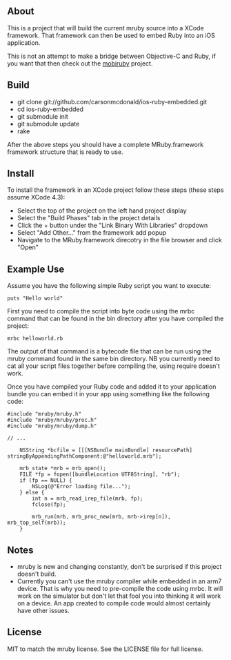 ## About

This is a project that will build the current mruby source into a XCode
framework. That framework can then be used to embed Ruby into an iOS
application.

This is not an attempt to make a bridge between Objective-C and Ruby, if you
want that then check out the [mobiruby](http://mobiruby.org/) project.

## Build

* git clone git://github.com/carsonmcdonald/ios-ruby-embedded.git
* cd ios-ruby-embedded
* git submodule init
* git submodule update
* rake

After the above steps you should have a complete MRuby.framework framework
structure that is ready to use.

## Install

To install the framework in an XCode project follow these steps (these steps
assume XCode 4.3):

* Select the top of the project on the left hand project display
* Select the "Build Phases" tab in the project details
* Click the + button under the "Link Binary With Libraries" dropdown
* Select "Add Other..." from the framework add popup
* Navigate to the MRuby.framework direcotry in the file browser and click
  "Open"

## Example Use

Assume you have the following simple Ruby script you want to execute:

```
puts "Hello world"
```

First you need to compile the script into byte code using the mrbc command
that can be found in the bin directory after you have compiled the project:

```
mrbc helloworld.rb
```

The output of that command is a bytecode file that can be run using the mruby
command found in the same bin directory. NB you currently need to cat all your
script files together before compiling the, using require doesn't work.

Once you have compiled your Ruby code and added it to your application bundle
you can embed it in your app using something like the following code:

```
#include "mruby/mruby.h"
#include "mruby/mruby/proc.h"
#include "mruby/mruby/dump.h"

// ...

    NSString *bcfile = [[[NSBundle mainBundle] resourcePath] stringByAppendingPathComponent:@"helloworld.mrb"];
    
    mrb_state *mrb = mrb_open();    
    FILE *fp = fopen([bundleLocation UTF8String], "rb");
    if (fp == NULL) {
        NSLog(@"Error loading file...");
    } else {
        int n = mrb_read_irep_file(mrb, fp);
        fclose(fp);
        
        mrb_run(mrb, mrb_proc_new(mrb, mrb->irep[n]), mrb_top_self(mrb));
    }
```

## Notes

* mruby is new and changing constantly, don't be surprised if this project
  doesn't build.
* Currently you can't use the mruby compiler while embedded in an arm7 device.
  That is why you need to pre-compile the code using mrbc. It will work on the 
  simulator but don't let that fool you into thinking it will work on a device. 
  An app created to compile code would almost certainly have other issues.

## License

MIT to match the mruby license. See the LICENSE file for full license.
